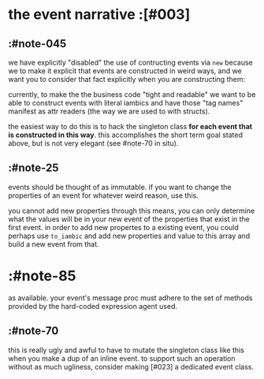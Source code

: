 # the event narrative :[#003]


## :#note-045

we have explicitly "disabled" the use of contructing events via `new`
because we to make it explicit that events are constructed in weird
ways, and we want you to consider that fact explicitly when you are
constructing them:

currently, to make the the business code "tight and readable" we want to
be able to construct events with literal iambics and have those "tag
names" manifest as attr readers (the way we are used to with structs).

the easiest way to do this is to hack the singleton class **for each
event that is constructed in this way**. this accomplishes the short
term goal stated above, but is not very elegant (see #note-70 in situ).





## :#note-25

events should be thought of as immutable. if you want to change the
properties of an event for whatever weird reason, use this.

you cannot add new properties through this means, you can only determine
what the values will be in your new event of the properties that exist
in the first event. in order to add new propertes to a existing event,
you could perhaps use `to_iambic` and add new properties and value to
this array and build a new event from that.




# :#note-85

as available. your event's message proc must adhere to the set of
methods provided by the hard-coded expression agent used.




## :#note-70

this is really ugly and awful to have to mutate the singleton class like
this when you make a dup of an inline event. to support such an
operation without as much ugliness, consider making [#023] a dedicated
event class.
